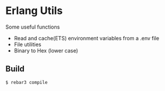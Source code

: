 Erlang Utils
=====

Some useful functions

* Read and cache(ETS) environment variables from a .env file
* File utilities
* Binary to Hex (lower case)

Build
-----

    $ rebar3 compile
